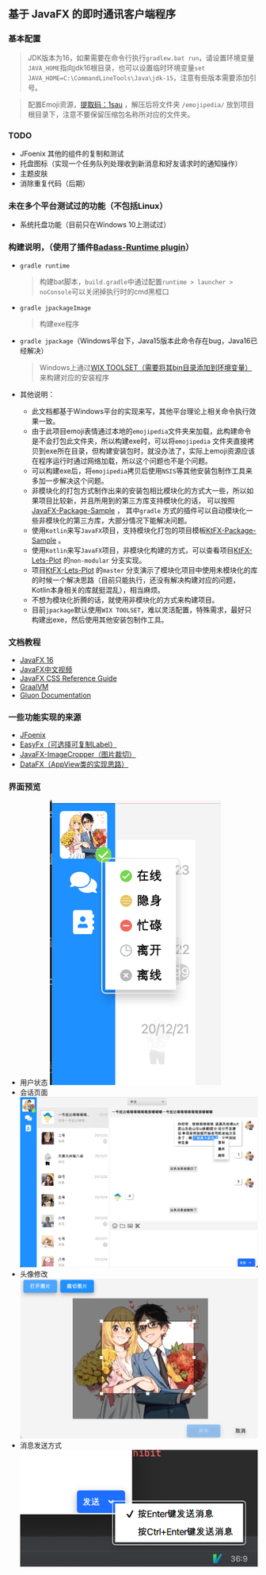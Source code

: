 基于 JavaFX 的即时通讯客户端程序
----------

### 基本配置

> JDK版本为16，如果需要在命令行执行```gradlew.bat run```，请设置环境变量`JAVA_HOME`指向jdk16根目录，也可以设置临时环境变量```set JAVA_HOME=C:\CommandLineTools\Java\jdk-15```，注意有些版本需要添加引号。

> 配置Emoji资源，[提取码：1sau](https://pan.baidu.com/s/1NgBu9n-cA6D8zfXtN8Cg-Q) ，解压后将文件夹 `/emojipedia/` 放到项目根目录下，注意不要保留压缩包名称所对应的文件夹。

### TODO

- JFoenix 其他的组件的复制和测试
- 托盘图标（实现一个任务队列处理收到新消息和好友请求时的通知操作）
- 主题皮肤
- 消除重复代码（后期）

### 未在多个平台测试过的功能（不包括Linux）

- 系统托盘功能（目前只在Windows 10上测试过）

### 构建说明，（使用了插件[Badass-Runtime plugin](https://badass-runtime-plugin.beryx.org/releases/latest/)）

- `gradle runtime`
  > 构建bat脚本，`build.gradle`中通过配置`runtime > launcher > noConsole`可以关闭掉执行时的cmd黑框口

- `gradle jpackageImage`
  > 构建exe程序

- `gradle jpackage`（Windows平台下，Java15版本此命令存在bug，Java16已经解决）
  > Windows上通过[WIX TOOLSET（需要将其bin目录添加到环境变量）](https://wixtoolset.org/) 来构建对应的安装程序

- 其他说明：
    - 此文档都基于Windows平台的实现来写，其他平台理论上相关命令执行效果一致。
    - 由于此项目emoji表情通过本地的`emojipedia`文件夹来加载，此构建命令是不会打包此文件夹，所以构建exe时，可以将`emojipedia`
      文件夹直接拷贝到exe所在目录，但构建安装包时，就没办法了，实际上emoji资源应该在程序运行时通过网络加载，所以这个问题也不是个问题。
    - 可以构建exe后，将`emojipedia`拷贝后使用`NSIS`等其他安装包制作工具来多加一步解决这个问题。
    - 非模块化的打包方式制作出来的安装包相比模块化的方式大一些，所以如果项目比较新，并且所用到的第三方库支持模块化的话，
      可以按照[JavaFX-Package-Sample](https://github.com/icuxika/JavaFX-Package-Sample) ， 其中`gradle`
      方式的插件可以自动模块化一些非模块化的第三方库，大部分情况下能解决问题。
    - 使用`Kotlin`来写`JavaFX`项目，支持模块化打包的项目模板[KtFX-Package-Sample](https://github.com/icuxika/KtFX-Package-Sample) 。
    - 使用`Kotlin`来写`JavaFX`项目，非模块化构建的方式，可以查看项目[KtFX-Lets-Plot](https://github.com/icuxika/KtFX-Lets-Plot) 的`non-modular`
      分支实现。
    - 项目[KtFX-Lets-Plot](https://github.com/icuxika/KtFX-Lets-Plot) 的`master`
      分支演示了模块化项目中使用未模块化的库的时候一个解决思路（目前只能执行，还没有解决构建对应的问题，Kotlin本身相关的库就挺混乱），相当麻烦。
    - 不想为模块化折腾的话，就使用非模块化的方式来构建项目。
    - 目前`jpackage`默认使用`WIX TOOLSET`，难以灵活配置，特殊需求，最好只构建出exe，然后使用其他安装包制作工具。

### 文档教程

- [JavaFX 16](https://openjfx.io/index.html)
- [JavaFX中文视频](https://space.bilibili.com/5096022/channel/detail?cid=16953)
- [JavaFX CSS Reference Guide](https://openjfx.cn/javadoc/15/javafx.graphics/javafx/scene/doc-files/cssref.html)
- [GraalVM](https://www.graalvm.org/docs/getting-started/)
- [Gluon Documentation](https://docs.gluonhq.com/)

### 一些功能实现的来源

- [JFoenix](https://github.com/jfoenixadmin/JFoenix)
- [EasyFx（可选择可复制Label）](https://github.com/xizi110/easyfx)
- [JavaFX-ImageCropper（图片裁切）](https://github.com/imgeself/JavaFX-ImageCropper)
- [DataFX（AppView类的实现思路）](https://github.com/guigarage/DataFX)

### 界面预览

- 用户状态
  ![用户状态](https://github.com/icuxika/IMFrameworkFX/raw/master/preview/UserStatus.png)
- 会话页面  
  ![会话页面](https://github.com/icuxika/IMFrameworkFX/raw/master/preview/ConversationPage.png)
- 头像修改  
  ![头像修改](https://github.com/icuxika/IMFrameworkFX/raw/master/preview/AvatarModify.png)
- 消息发送方式  
  ![消息发送方式](https://github.com/icuxika/IMFrameworkFX/raw/master/preview/MessageSendType.png)